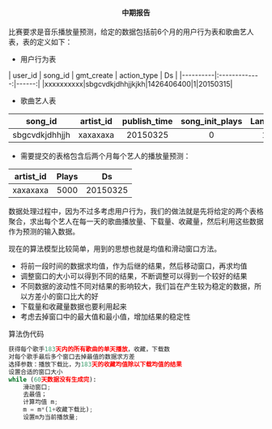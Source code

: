 #### <center>中期报告</center>

比赛要求是音乐播放量预测，给定的数据包括前6个月的用户行为表和歌曲艺人表，表的定义如下：

- 用户行为表

| user_id   |   song_id   |  gmt_create |    action_type   |    Ds   |
|----------|:-------------:|------:|
|xxxxxxxxxx|sbgcvdkjdhhjjkjkh|1426406400|1|20150315|


- 歌曲艺人表

|song_id|artist_id|publish_time|song_init_plays|Language|Gender|
|----------|:-------------:|:-------------:|:-------------:|:-------------:|------:|
|sbgcvdkjdhhjjh|xaxaxaxa|20150325|0|100|1|

- 需要提交的表格包含后两个月每个艺人的播放量预测：

| artist_id   |   Plays  |    Ds   |
|----------|:-------------:|:------:|
|xaxaxaxa|5000|20150325|

数据处理过程中，因为不过多考虑用户行为，我们的做法就是先将给定的两个表格聚合，求出每个艺人在每一天的歌曲播放量、下载量、收藏量，然后利用这些数据作为预测的输入数据。

现在的算法模型比较简单，用到的思想也就是均值和滑动窗口方法。
- 将前一段时间的数据求均值，作为后继的结果，然后移动窗口，再求均值
- 调整窗口的大小可以得到不同的结果，不断调整可以得到一个较好的结果
- 不同数据的波动性不同对结果的影响较大，我们旨在产生较为稳定的数据，所以方差小的窗口比大的好
- 下载量和收藏量数据也要利用起来
- 考虑去掉窗口中的最大值和最小值，增加结果的稳定性

算法伪代码
```python
获得每个歌手183天内的所有歌曲的单天播放，收藏，下载数
对每个歌手最后多个窗口去掉最值的数据求方差
选择参数：播放下载比，为183天的收藏均值除以下载均值的结果
设置合适的窗口大小
while (60天数据没有生成完):
    滑动窗口;
    去最值；
    计算均值 m;
    m = m*(1+收藏下载比);
    设置m为当前播放量;
```

